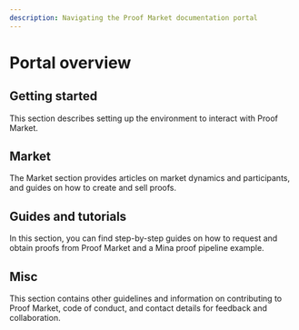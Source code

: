 ```yaml
---
description: Navigating the Proof Market documentation portal
---
```


# Portal overview
## Getting started

This section describes setting up the environment to interact with Proof Market.

## Market

The Market section provides articles on market dynamics and participants,
and guides on how to create and sell proofs.

## Guides and tutorials

In this section, you can find step-by-step guides on how to request and obtain proofs
from Proof Market and a Mina proof pipeline example.

## Misc

This section contains other guidelines and information on contributing
to Proof Market, code of conduct, and contact details for feedback and collaboration.
